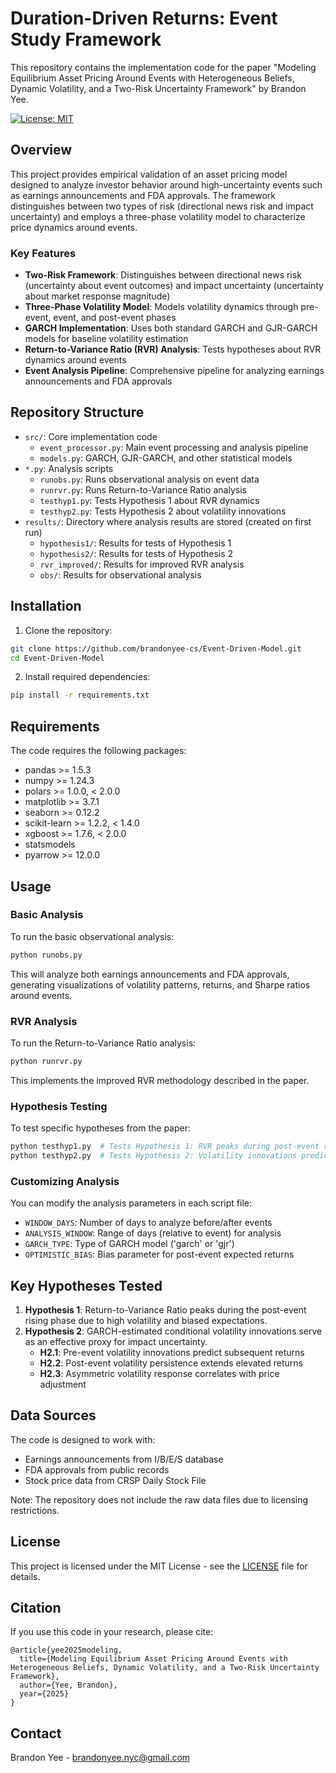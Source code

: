 # Duration-Driven Returns: Event Study Framework

This repository contains the implementation code for the paper "Modeling Equilibrium Asset Pricing Around Events with Heterogeneous Beliefs, Dynamic Volatility, and a Two-Risk Uncertainty Framework" by Brandon Yee.

[![License: MIT](https://img.shields.io/badge/License-MIT-yellow.svg)](https://opensource.org/licenses/MIT)

## Overview

This project provides empirical validation of an asset pricing model designed to analyze investor behavior around high-uncertainty events such as earnings announcements and FDA approvals. The framework distinguishes between two types of risk (directional news risk and impact uncertainty) and employs a three-phase volatility model to characterize price dynamics around events.

### Key Features

- **Two-Risk Framework**: Distinguishes between directional news risk (uncertainty about event outcomes) and impact uncertainty (uncertainty about market response magnitude)
- **Three-Phase Volatility Model**: Models volatility dynamics through pre-event, event, and post-event phases
- **GARCH Implementation**: Uses both standard GARCH and GJR-GARCH models for baseline volatility estimation
- **Return-to-Variance Ratio (RVR) Analysis**: Tests hypotheses about RVR dynamics around events
- **Event Analysis Pipeline**: Comprehensive pipeline for analyzing earnings announcements and FDA approvals

## Repository Structure

- `src/`: Core implementation code
  - `event_processor.py`: Main event processing and analysis pipeline
  - `models.py`: GARCH, GJR-GARCH, and other statistical models
- `*.py`: Analysis scripts
  - `runobs.py`: Runs observational analysis on event data
  - `runrvr.py`: Runs Return-to-Variance Ratio analysis
  - `testhyp1.py`: Tests Hypothesis 1 about RVR dynamics
  - `testhyp2.py`: Tests Hypothesis 2 about volatility innovations
- `results/`: Directory where analysis results are stored (created on first run)
  - `hypothesis1/`: Results for tests of Hypothesis 1
  - `hypothesis2/`: Results for tests of Hypothesis 2
  - `rvr_improved/`: Results for improved RVR analysis
  - `obs/`: Results for observational analysis

## Installation

1. Clone the repository:
```bash
git clone https://github.com/brandonyee-cs/Event-Driven-Model.git
cd Event-Driven-Model
```

2. Install required dependencies:
```bash
pip install -r requirements.txt
```

## Requirements

The code requires the following packages:
- pandas >= 1.5.3
- numpy >= 1.24.3
- polars >= 1.0.0, < 2.0.0
- matplotlib >= 3.7.1
- seaborn >= 0.12.2
- scikit-learn >= 1.2.2, < 1.4.0
- xgboost >= 1.7.6, < 2.0.0
- statsmodels
- pyarrow >= 12.0.0

## Usage

### Basic Analysis

To run the basic observational analysis:

```bash
python runobs.py
```

This will analyze both earnings announcements and FDA approvals, generating visualizations of volatility patterns, returns, and Sharpe ratios around events.

### RVR Analysis

To run the Return-to-Variance Ratio analysis:

```bash
python runrvr.py
```

This implements the improved RVR methodology described in the paper.

### Hypothesis Testing

To test specific hypotheses from the paper:

```bash
python testhyp1.py  # Tests Hypothesis 1: RVR peaks during post-event rising phase
python testhyp2.py  # Tests Hypothesis 2: Volatility innovations predict returns
```

### Customizing Analysis

You can modify the analysis parameters in each script file:
- `WINDOW_DAYS`: Number of days to analyze before/after events
- `ANALYSIS_WINDOW`: Range of days (relative to event) for analysis
- `GARCH_TYPE`: Type of GARCH model ('garch' or 'gjr')
- `OPTIMISTIC_BIAS`: Bias parameter for post-event expected returns

## Key Hypotheses Tested

1. **Hypothesis 1**: Return-to-Variance Ratio peaks during the post-event rising phase due to high volatility and biased expectations.
2. **Hypothesis 2**: GARCH-estimated conditional volatility innovations serve as an effective proxy for impact uncertainty.
   - **H2.1**: Pre-event volatility innovations predict subsequent returns
   - **H2.2**: Post-event volatility persistence extends elevated returns
   - **H2.3**: Asymmetric volatility response correlates with price adjustment

## Data Sources

The code is designed to work with:
- Earnings announcements from I/B/E/S database
- FDA approvals from public records
- Stock price data from CRSP Daily Stock File

Note: The repository does not include the raw data files due to licensing restrictions.

## License

This project is licensed under the MIT License - see the [LICENSE](LICENSE) file for details.

## Citation

If you use this code in your research, please cite:

```
@article{yee2025modeling,
  title={Modeling Equilibrium Asset Pricing Around Events with Heterogeneous Beliefs, Dynamic Volatility, and a Two-Risk Uncertainty Framework},
  author={Yee, Brandon},
  year={2025}
}
```

## Contact

Brandon Yee - brandonyee.nyc@gmail.com
